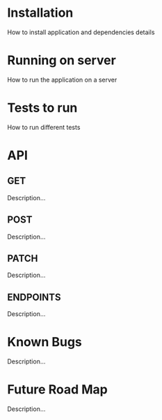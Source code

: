# Installation
How to install application and dependencies details
# Running on server
How to run the application on a server
# Tests to run
How to run different tests
# API
## GET
Description...
## POST
Description...
## PATCH
Description...
## ENDPOINTS
Description...
# Known Bugs
Description...
# Future Road Map
Description...
